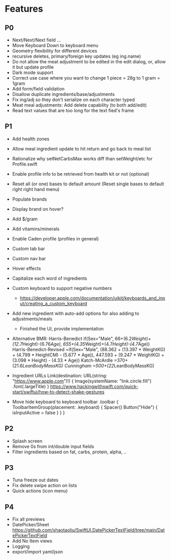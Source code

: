 # Features

## P0

- Next/Next/Next field ...
- Move Keyboard Down to keyboard menu
- Geometry flexibility for different devices
- recursive deletes, primary/foreign key updates (eg ing.name)
- Do not allow the meat adjustment to be edited in the edit dialog, or, allow it but update profile
- Dark mode support
- Correct use case where you want to change 1 piece = 28g to 1 gram = 1gram
- Add form/field validation
- Disallow duplicate ingredients/base/adjustments
- Fix ing/adj so they don't serialize on each character typed
- Meat meal adjustments: Add delete capability (to both add/edit)
- Read text values that are too long for the text fied's frame


## P1

- Add health zones
- Allow meal ingredient update to hit return and go back to meal list
- Rationalize why setNetCarbsMax works diff than setWeight/etc for Profile.swift
- Enable profile info to be retrieved from health kit or not (optional)
- Reset all (or one) bases to default amount (Reset single bases to default right right hand menu)
- Populate brands
- Display brand on hover?
- Add $/gram
- Add vitamins/minerals
- Enable Caden profile (profiles in general)
- Custom tab bar
- Custom nav bar
- Hover effects
- Capitalize each word of ingredients
- Custom keyboard to support negative numbers
  - https://developer.apple.com/documentation/uikit/keyboards_and_input/creating_a_custom_keyboard
- Add new ingredient with auto-add options for also adding to adjustments/meals
  - Finished the UI, provide implementation
- Alternative BMR:
  Harris-Benedict               if(Sex="Male", 66+(6.2*Weight)+(12.7*Height)-(6.76*Age), 655+(4.35*Weight)+(4.7*Height)-(4.7*Age))
  Harris-Benedict-Revised       =if(Sex="Male", (88.362 + (13.397 * WeightKG) + (4.799 * HeightCM) - (5.677 * Age)), 447.593 + (9.247 * WeightKG) + (3.098 * Height) - (4.33 * Age))
  Katch-McArdle                 =370+(21.6*LeanBodyMassKG)
  Cunningham                    =500+(22*LeanBodyMassKG)
- Ingredient URLs
  Link(destination: URL(string: "https://www.apple.com")!) {
    Image(systemName: "link.circle.fill")
        .font(.largeTitle)
}
https://www.hackingwithswift.com/quick-start/swiftui/how-to-detect-shake-gestures

- Move hide keyboard to keyboard toolbar
                .toolbar {
                    ToolbarItemGroup(placement: .keyboard) {
                        Spacer()
                        Button("Hide") {
                            isInputActive = false
                        }
                    }
                }

## P2

- Splash screen
- Remove 0s from int/double input fields
- Filter ingredients based on fat, carbs, protein, alpha, ..


## P3

- Tuna freeze out dates
- Fix delete swipe action on lists
- Quick actions (icon menu)


## P4

- Fix all previews
- DatePicker/Sheet https://github.com/shaotaoliu/SwiftUI.DatePickerTextField/tree/main/DatePickerTextField
- Add No Item views
- Logging
- export/import yaml/json
